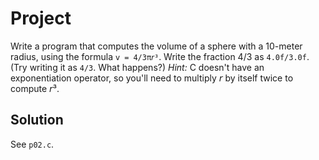 # Project

Write a program that computes the volume of a sphere with a 10-meter radius,
using the formula `𝗏 = 4/3π𝘳³`. Write the fraction 4/3 as `4.0f/3.0f`. (Try
writing it as `4/3`. What happens?) *Hint:* C doesn't have an exponentiation
operator, so you'll need to multiply 𝘳 by itself twice to compute 𝘳³.

## Solution

See `p02.c`.
